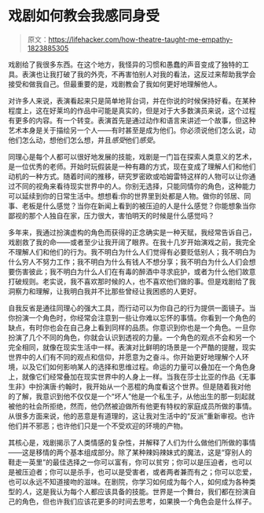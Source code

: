 # 戏剧如何教会我感同身受

> 原文：<https://lifehacker.com/how-theatre-taught-me-empathy-1823885305>

戏剧给了我很多东西。在这个地方，我怪异的习惯和愚蠢的声音变成了独特的工具。表演也让我打破了我的外壳，不再害怕别人对我的看法，这反过来帮助我学会接受和做我自己。但最重要的是，戏剧教会了我如何更好地理解他人。



对许多人来说，表演看起来只是简单地背台词，并在你说的时候保持好看。在某种程度上，这在好莱坞的作品中可能是真实的，但是对于大多数演员来说，这个过程有更多的内容。有一个转变。表演首先是通过动作和语言来讲述一个故事，但这种艺术本身是关于描绘另一个人——有时甚至是成为他们。你必须说他们怎么说，动他们怎么动，想他们怎么想，并且*感受*他们*感受*。

同理心是每个人都可以很好地发展的技能，戏剧是一门旨在探索人类意义的艺术，是一位优秀的老师。开始时玩假装是一种有趣的方式，现在变成了理解人们和他们动机的一种方式。随着时间的推移，研究罗密欧或哈姆雷特这样的人物可以让你通过不同的视角来看待现实世界中的人。你别无选择，只能同情你的角色，这种能力可以延续到你的日常生活中。想想看:你的世界里到处都是人物。做你的邻居、同事、老板是什么感觉？当你在新闻上看到的被压迫的人是什么感觉？你能想象当你鄙视的那个人独自在家，压力很大，害怕明天的时候是什么感觉吗？

多年来，我通过扮演虚构的角色而获得的正念确实是一种天赋，我经常告诉自己，戏剧救了我的命——或者至少让我开阔了眼界。在我十几岁开始演戏之前，我完全不理解人们和他们的行为。我不明白为什么人们觉得有必要贬低别人；我不明白为什么穷人不努力工作；我不明白为什么有钱人不想分享；我不明白为什么人们会想要伤害彼此；我不明白为什么人们在有毒的醉酒中寻求庇护，或者为什么他们故意打破规则。老实说，我不喜欢那时候的人，也不喜欢他们做的事。但是戏剧给了我洞察力和理解，让我明白我并不比那些曾经让我困惑的人更好。

自我反省是通往同理心的强大工具，而行动可以为你自己的行为提供一面镜子。当你扮演一个角色时，你经常会注意到一些让你难以忘怀的事情。你看到一个角色的缺点，有时你也会在自己身上看到同样的品质。你意识到你也是一个角色。一旦你扮演了几个不同的角色，你就会认识到透视的力量。一个角色的观点不会和另一个完全相同，就像在现实生活中一样。表演对比鲜明的场景是一个严酷的提醒，现实世界中的人们有不同的观点和信仰，并愿意为之奋斗。你开始更好地理解个人环境，以及它们如何影响某人的选择和思维过程。命运的力量可以叠加在一个角色身上，就像它们经常叠加在现实世界中的人身上一样。当我在莎士比亚的作品《无事生非》中扮演唐·约翰时，我开始从一个恶棍的角度看这个世界。但是随着我对他的了解，我意识到他不仅仅是一个“坏人”他是一个私生子，从他出生的那一刻起就被他的社会所拒绝，然而，他仍然被迫做所有他更有特权的家庭成员所做的事情。从很多方面来说，他的恶意是有道理的，这让我对生活中的“反派”重新审视。也许他们并不邪恶；也许他们只是一个不受欢迎的环境的产物。

其核心是，戏剧揭示了人类情感的复杂性，并解释了人们为什么做他们所做的事情——这是移情的两个基本组成部分。除了某种辣妈辣妹式的魔法，这是“穿别人的鞋走一英里”的最佳选择之一你可以富有，你可以贫穷；你可以是压迫者，也可以是被压迫者；你可以是杀手，也可以是受害者，或者两者兼而有之；你可以恋爱，也可以永远不知道接吻的滋味。在剧院，你学习如何成为每个人，如何成为各种类型的*人*，这是我认为每个人都应该具备的技能。世界是一个舞台，我们都在扮演自己的角色，但也许我们应该花更多的时间去思考，如果换一个角色会是什么样子。